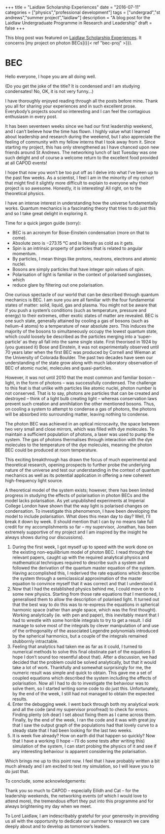 +++
title = "Laidlaw Scholarship Experiences"
date = "2016-07-11"
categories = ["physics","professional development"]
tags = ["undergrad","st andrews","summer project","laidlaw"]
description = "A blog post for the Laidlaw Undergraduate Programme in Research and Leadership"
draft = false
+++

This blog post was featured on [Laidlaw Scholarship Experiences](https://laidlawscholarships.wp.st-andrews.ac.uk/2016/07/11/bec/).
It concerns [my project on photon BECs]({{< ref "bec-proj" >}}).

# BEC

Hello everyone, I hope you are all doing well.

(Do you get the joke of the title? It is condensed and I am studying condensates! No, OK, it is not very funny…)

I have thoroughly enjoyed reading through all the posts before mine. Thank you all for sharing your experiences and in such excellent prose. Everybody’s projects sound so interesting and I can feel the contagious enthusiasm in every post.

It has been seventeen weeks since we had our first leadership weekend, and I can’t believe how the time has flown. I highly value what I learned about leadership and research during the weekend, but I also appreciate the feeling of community with my fellow interns that I took away from it. Since starting my project, this has only strengthened as I have chanced upon new friends around St Andrews. The networking lunch of last Tuesday was one such delight and of course a welcome return to the excellent food provided at all CAPOD events!

I hope that now you won’t be too put off as I delve into what I’ve been up to the past few weeks. As a scientist, I feel I am in the minority of my cohort that might find it slightly more difficult to explain to everyone why their project is so awesome. Honestly, it is interesting! All right, on to the theoretical physics.

I have an intense interest in understanding how the universe fundamentally works. Quantum mechanics is a fascinating theory that tries to do just this and so I take great delight in exploring it.

Time for a quick jargon guide (sorry):

* BEC is an acronym for Bose-Einstein condensation (more on that to come).
* Absolute zero is −273.15 °C and is literally as cold as it gets.
* Spin is an intrinsic property of particles that is related to angular momentum.
* By particles, I mean things like protons, neutrons, electrons and atomic nuclei.
* Bosons are simply particles that have integer spin values of spin.
* Polarisation of light is familiar in the context of polarised sunglasses, which
* reduce glare by filtering out one polarisation.

One curious spectacle of our world that can be described through quantum mechanics is BEC. I am sure you are all familiar with the four fundamental states of matter: solid, liquid, gas and plasma. You might not be aware that if you push a system’s conditions (such as temperature, pressure and energy) to their extremes, other exotic states of matter are revealed. BEC is one such state, generally attained by cooling a gas of bosons (such as helium-4 atoms) to a temperature of near absolute zero. This induces the majority of the bosons to simultaneously occupy the lowest quantum state, which could loosely be described as the particles merging into a ‘super-particle’ as they all fall into the same single state. First theorised in 1924 by (you guessed it) Bose and Einstein, it was not experimentally observed until 70 years later when the first BEC was produced by Cornell and Wieman at the University of Colorada Boulder. The past two decades have seen our understanding of the state grow along with much laboratory observation of BEC of atomic nuclei, molecules and quasi-particles.

However, it was not until 2010 that the most common and familiar boson – light, in the form of photons – was successfully condensed. The challenge to this feat is that unlike with particles like atomic nuclei, photon number is not conserved. That is to say, photons are particles that can be created and destroyed – think of a light bulb creating light – whereas conservation laws prevent such creation and annihilation the other mentioned bosons. Thus, on cooling a system to attempt to condense a gas of photons, the photons will be absorbed into surrounding matter, leaving nothing to condense.

The photon BEC was achieved in an optical microcavity, the space between two very small and close mirrors, which was filled with dye molecules. To maintain a sufficient population of photons, a laser was used to pump the system. The gas of photons thermalises through interaction with the dye molecules to the temperature of the dye molecules, meaning the photon BEC could be produced at room temperature.

This exciting breakthrough has drawn the focus of much experimental and theoretical research, opening prospects to further probe the underlying nature of the universe and test our understanding in the context of quantum mechanics as well as its potential application in offering a new coherent high-frequency light source.

A theoretical model of the system exists; however, there has been limited progress in studying the effects of polarisation in photon BECs and the model lacks polarisation. As yet unpublished experiments at Imperial College London have shown that the way light is polarised changes on condensation. To investigate this phenomenon, I have been developing the model to include polarisation. What does this mean day to day? Well, I’ll break it down by week. (I should mention that I can by no means take full credit for my accomplishments so far – my supervisor, Jonathan, has been extremely supportive of my project and I am inspired by the insight he always shows during our discussions).

1. During the first week, I got myself up to speed with the work done on the existing non-equilibrium model of photon BEC. I read through the relevant papers, caught up with the required analytical physics and mathematical techniques required to describe such a system and followed the derivation of the quantum master equation of the system. Having accomplished this, I rederived the rate equations which describe the system through a semiclassical approximation of the master equation to convince myself that it was correct and that I understood it.
2. Now that I had the established physics behind me, I could move on to some new physics. Starting from those rate equations that I mentioned, I generalised them to allow the description of polarised light. It turned out that the best way to do this was to re-express the equations in spherical harmonic space (rather than angle space, which was the first thought). Working analytically (ie. with pen and paper), this inevitably meant that I had to wrestle with some horrible integrals to try to get a result. I did manage to solve most of the integrals by clever manipulation of and use of the orthogonality of the associated Legendre polynomials introduced by the spherical harmonics, but a couple of the integrals remained stubbornly intractable.
3. Feeling that analytics had taken me as far as it could, I turned to numerical methods to solve this final obstinate part of the equations (I hope I don’t sound too resentful about that). After a discussion, we had decided that the problem could be solved analytically, but that it would take a lot of work. Thankfully and somewhat surprisingly for me, the numeric result was simple and quick to obtain. This gave me a set of coupled equations which described the system including the effects of polarisation. Now all I had to do to investigate the behaviour was to solve them, so I started writing some code to do just this. Unfortunately, by the end of the week, I still had not managed to obtain the expected results.
4. Enter the debugging week. I went back through both my analytical work and all the code (and my supervisor proofread) to check for errors. Finding plenty (oh dear) I set about fixing them as I came across them. Finally, by the end of the week, I ran the code and it was with great joy that I saw the output graph of the populations had that lovely curve to a steady state that I had been looking for the last two weeks.
5. It is week five already? How on earth did that happen so quickly? Now that I have a working (I hope – I’ll do some tests after writing this) simulation of the system, I can start probing the physics of it and see if any interesting behaviour is apparent considering the polarisation.

Which brings me up to this point now. I feel that I have probably written a bit much already and I am excited to test my simulation, so I will leave you to do just that.

To conclude, some acknowledgements:

Thank you so much to CAPOD – especially Eilidh and Cat – for the leadership weekends, the networking events (of which I would love to attend more), the tremendous effort they put into this programme and for always brightening my day when we meet.

To Lord Laidlaw, I am indescribably grateful for your generosity in providing us all with the opportunity to dedicate our summer to research we care deeply about and to develop as tomorrow’s leaders.
